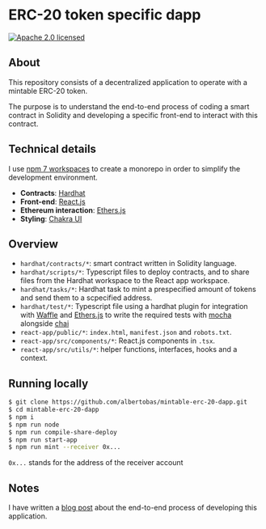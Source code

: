 # ERC-20 token specific dapp

[![Apache 2.0 licensed](https://img.shields.io/badge/License-Apache_2.0-yellow.svg)](https://github.com/albertobas/mintable-erc-20-dapp/blob/main/LICENSE)

## About

This repository consists of a decentralized application to operate with a mintable ERC-20 token.

The purpose is to understand the end-to-end process of coding a smart contract in Solidity and developing a specific front-end to interact with this contract.

## Technical details

I use [npm 7 workspaces](https://docs.npmjs.com/cli/v7/using-npm/workspaces "npm 7 workspaces") to create a monorepo in order to simplify the development environment.

- **Contracts**: [Hardhat](https://hardhat.org)
- **Front-end**: [React.js](https://reactjs.org)
- **Ethereum interaction**: [Ethers.js](https://docs.ethers.io/)
- **Styling**: [Chakra UI](https://chakra-ui.com)

## Overview

- `hardhat/contracts/*`: smart contract written in Solidity language.
- `hardhat/scripts/*`: Typescript files to deploy contracts, and to share files from the Hardhat workspace to the React app workspace.
- `hardhat/tasks/*`: Hardhat task to mint a prespecified amount of tokens and send them to a scpecified address.
- `hardhat/test/*`: Typescript file using a hardhat plugin for integration with [Waffle](https://hardhat.org/plugins/nomiclabs-hardhat-waffle.html) and [Ethers.js](https://hardhat.org/plugins/nomiclabs-hardhat-ethers.html) to write the required tests with [mocha](https://mochajs.org/) alongside [chai](https://www.chaijs.com/)
- `react-app/public/*`: `index.html`, `manifest.json` and `robots.txt`.
- `react-app/src/components/*`: React.js components in `.tsx`.
- `react-app/src/utils/*`: helper functions, interfaces, hooks and a context.

## Running locally

```bash
$ git clone https://github.com/albertobas/mintable-erc-20-dapp.git
$ cd mintable-erc-20-dapp
$ npm i
$ npm run node
$ npm run compile-share-deploy
$ npm run start-app
$ npm run mint --receiver 0x...
```

`0x...` stands for the address of the receiver account

## Notes

I have written a [blog post](https://www.albertobas.com/blog/mintable-erc-20-dapp) about the end-to-end process of developing this application.
